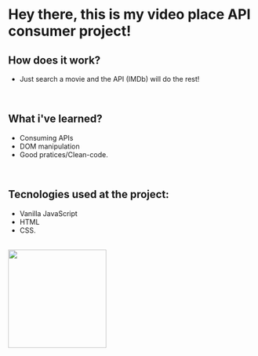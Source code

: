 # Hey there, this is my video place API consumer project!

## How does it work?

* Just search a movie and the API (IMDb) will do the rest!
<br/>

## What i've learned?

* Consuming APIs
* DOM manipulation
* Good pratices/Clean-code.
<br/>

## Tecnologies used at the project:
* Vanilla JavaScript
* HTML
* CSS.
<br />

<a href="https://netseries.netlify.app/" target="_blank" rel="noreferrer">
  <img width="200" src="https://img.shields.io/badge/Try it Yourself!-green?style=for-the-badge" />
</a>
